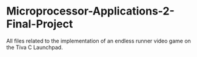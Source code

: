 # Microprocessor-Applications-2-Final-Project
All files related to the implementation of an endless runner video game on the Tiva C Launchpad.
